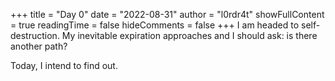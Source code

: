 +++
title = "Day 0"
date = "2022-08-31"
author = "l0rdr4t"
showFullContent = true
readingTime = false
hideComments = false
+++
I am headed to self-destruction. My inevitable expiration approaches and I should ask: is there another path?

Today, I intend to find out.